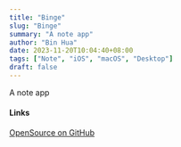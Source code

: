 ```yaml
---
title: "Binge"
slug: "Binge"
summary: "A note app"
author: "Bin Hua"
date: 2023-11-20T10:04:40+08:00
tags: ["Note", "iOS", "macOS", "Desktop"]
draft: false
---
```


A note app

#### Links

[OpenSource on GitHub](https://github.com/Binge)